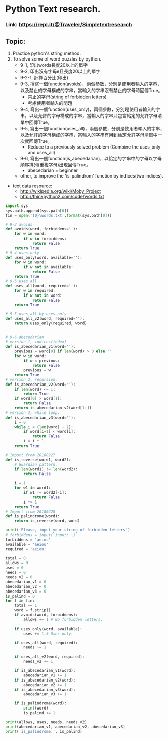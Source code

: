 # Python Text research.

### Link: https://repl.it/@Traveler/Simpletextresearch

## Topic:
1. Practice python's string method.
2. To solve some of word puzzles by python.
    - 9-1, 印出words長度20以上的單字
    - 9-2, 印出沒有字母e且長度20以上的單字
    - 9-2-1, 計算百分比(印出)
    - 9-3, 撰寫一個function(avoids)，兩個參數，分別是使用者輸入的字串，以及禁止的字母構成的字串，當輸入的字串沒有禁止的字母時回傳True。
        * 禁止的字母(string of forbidden letters)
        * 考慮使用者輸入的問題
    - 9-4, 寫出一個function(uses_only)，兩個參數，分別是使用者輸入的字串，以及允許的字母構成的字串，當輸入的字串只包含給定的允許字母清單中回傳True。
    - 9-5, 寫出一個function(uses_all)，兩個參數，分別是使用者輸入的字串，以及允許的字母構成的字串，當輸入的字串有用到給定允許字母清單中一次就回傳True。
        * Reduce to a previously solved problem (Combine the uses_only and uses_all)
    - 9-6, 寫出一個function(is_abecedarian)，以給定的字串中的字母以字母順序排列(重複字母)出現回傳True。
        * abecedarian = beginner
    - other, to improve the 'is_palindrom' function by indices(two indices).

* text data resource:
    * http://wikipedia.org/wiki/Moby_Project
    * http://thinkpython2.com/code/words.txt

```python
import sys
sys.path.append(sys.path[0])
fin = open('{0}\words.txt'.format(sys.path[0]))

# 9-3 avoids
def avoids(word, forbiddens=''):
    for w in word:
        if w in forbiddens:
            return False
    return True
# 9-4 uses_only
def uses_only(word, available=''):
    for w in word:
        if w not in available:
            return False
    return True
# 9-5 uses_all
def uses_all(word, required=''):
    for w in required:
        if w not in word:
            return False
    return True

# 9-5 uses_all by uses_only
def uses_all_v2(word, required=''):
    return uses_only(required, word)


# 9-6 abecedarian
# version 1, indices(index)
def is_abecedarian_v1(word=''):
    previous = word[0] if len(word) > 0 else ''
    for w in word:
        if w < previous:
            return False
        previous = w
    return True
# version 2, recursion.
def is_abecedarian_v2(word=''):
    if len(word) <= 1:
        return True
    if word[0] > word[1]:
        return False
    return is_abecedarian_v2(word[1:])
# version 3, while loop.
def is_abecedarian_v3(word=''):
    i = 0
    while i < (len(word) - 1):
        if word[i+1] < word[i]:
            return False
        i = i + 1
    return True

# Import from 20180227
def is_reverse(word1, word2):
    # Guardian pattern.
    if len(word1) != len(word2):
        return False

    i = 1
    for w1 in word1:
        if w1 != word2[-i]:
            return False
        i += 1
    return True
# Import from 20180228
def is_palindrome(word):
    return is_reverse(word, word)

print('Please, input your string of forbidden letters')
# forbiddens = input('input: ')
forbiddens = 'aeiou'
available = 'aeiou'
required = 'aeiou'

total = 0
allows = 0
uses = 0
needs = 0
needs_v2 = 0
abecedarian_v1 = 0
abecedarian_v2 = 0
abecedarian_v3 = 0
is_palind = 0
for f in fin:
    total += 1
    word = f.strip()
    if avoids(word, forbiddens):
        allows += 1 # No forbidden letters.

    if uses_only(word, available):
        uses += 1 # Uses only.

    if uses_all(word, required):
        needs += 1

    if uses_all_v2(word, required):
        needs_v2 += 1

    if is_abecedarian_v1(word):
        abecedarian_v1 += 1
    if is_abecedarian_v2(word):
        abecedarian_v2 += 1
    if is_abecedarian_v3(word):
        abecedarian_v3 += 1

    if is_palindrome(word):
        print(word)
        is_palind += 1

print(allows, uses, needs, needs_v2)
print(abecedarian_v1, abecedarian_v2, abecedarian_v3)
print('is_palindrome:', is_palind)
```